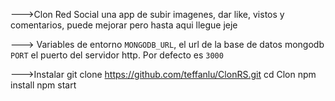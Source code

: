 --->Clon Red Social
una app de subir imagenes, dar like, vistos y comentarios, puede mejorar pero hasta aqui llegue jeje 

---> Variables de entorno
 `MONGODB_URL`, el url de la base de datos mongodb
 `PORT`  el puerto del servidor http. Por defecto es `3000`

 --->Instalar 
 git clone https://github.com/teffanlu/ClonRS.git
 cd Clon
 npm install 
 npm start



